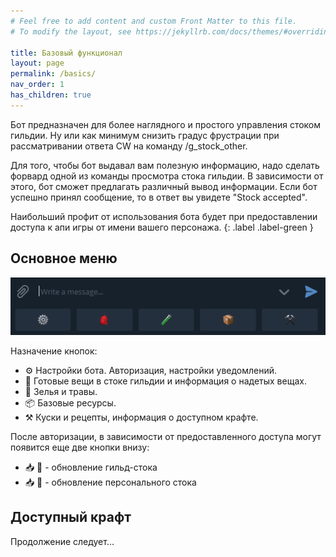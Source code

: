 ```yaml
---
# Feel free to add content and custom Front Matter to this file.
# To modify the layout, see https://jekyllrb.com/docs/themes/#overriding-theme-defaults

title: Базовый функционал 
layout: page
permalink: /basics/
nav_order: 1
has_children: true
---
```


Бот предназначен для более наглядного и простого управления стоком гильдии. Ну или как минимум снизить градус фрустрации при рассматривании ответа CW на команду /g_stock_other. 

Для того, чтобы бот выдавал вам полезную информацию, надо сделать форвард одной из команды просмотра стока гильдии. В зависимости от этого, бот сможет предлагать различный вывод информации. Если бот успешно принял сообщение, то в ответ вы увидете "Stock accepted".

Наибольший профит от использования бота будет при предоставлении доступа к апи игры от имени вашего персонажа. 
{: .label .label-green }

## Основное меню 

![main_menu]

Назначение кнопок: 
* ⚙️ Настройки бота. Авторизация, настройки уведомлений.
* 🎒 Готовые вещи в стоке гильдии и информация о надетых вещах.
* 🧪 Зелья и травы. 
* 📦 Базовые ресурсы. 
* ⚒ Куски и рецепты, информация о доступном крафте. 

После авторизации, в зависимости от предоставленного доступа могут появится еще две кнопки внизу: 
* 📥 👥 - обновление гильд-стока 
* 📥 👤 - обновление персонального стока 

## Доступный крафт 

Продолжение следует...

[main_menu]: images/main_menu.png